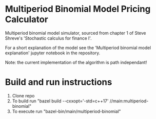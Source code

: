 # Multiperiod Binomial Model Pricing Calculator
Multiperiod binomial model simulator, sourced from chapter 1 of Steve Shreve's 'Stochastic calculus for finance I'.

For a short explanation of the model see the 'Multiperiod binomial model explanation' jupyter notebook in the repository.

Note: the current implementation of the algorithm is path independant!
#  Build and run instructions
1) Clone repo
2) To build run "bazel build --cxxopt='-std=c++17' //main:multiperiod-binomial"
3) To execute run "bazel-bin/main/multiperiod-binomial"

